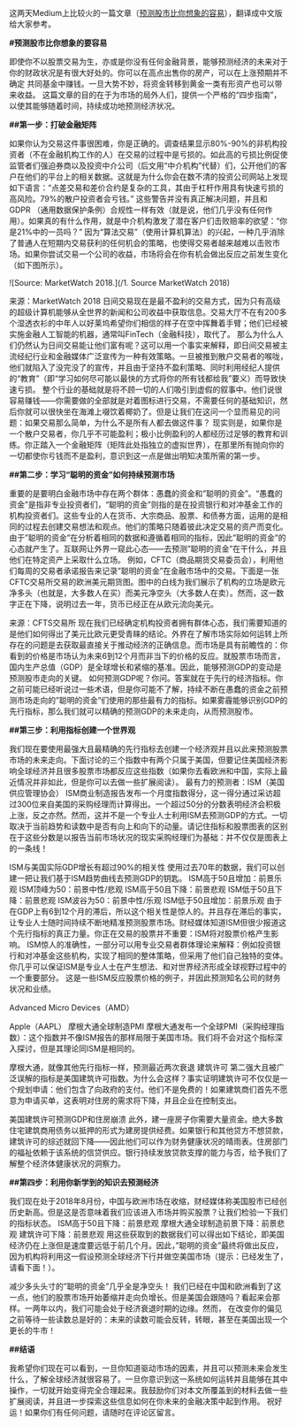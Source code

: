 这两天Medium上比较火的一篇文章（[预测股市比你想象的容易](https://medium.com/s/story/predicting-the-stock-market-is-easier-than-you-might-think-4f1e0bc05cfe)），翻译成中文版给大家参考。

**#预测股市比你想象的要容易**

即使你不以股票交易为生，亦或是你没有任何金融背景，能够预测经济的未来对于你的财政状况是有很大好处的。你可以在高点出售你的房产，可以在上涨预期并不确定
共同基金中赚钱。一旦大势不妙，将资金转移到黄金一类有形资产也可以带来收益。
这篇文章的目的在于为市场的局外人们，提供一个严格的“四步指南”，以使其能够随着时间，持续成功地预测经济状况。

**##第一步：打破金融矩阵**

如果你认为交易这件事很困难，你是正确的。调查结果显示80%-90%的非机构投资者（不在金融机构工作的人）在交易的过程中是亏损的。如此高的亏损比例促使监管者们强迫券商以及投资中介公司（后文用“中介机构”代替）们，公开他们的客户在他们的平台上的相关数据。这就是为什么你会在数不清的投资公司网站上发现如下语言：“点差交易和差价合约是复杂的工具，其由于杠杆作用具有快速亏损的高风险。79%的散户投资者会亏钱。”
这些警告并没有真正解决问题，并且和GDPR （通用数据保护条例）合规性一样有效（就是说，他们几乎没有任何作用）。如果真的有什么作用，就是中介机构激发了潜在客户们击败赔率的欲望：“你是21%中的一员吗？”
因为“算法交易”（使用计算机算法）的兴起，一种几乎消除了普通人在短期内交易获利的任何机会的策略，也使得交易者越来越难以击败市场。如果你尝试交易一个公司的收益，市场将会在你有机会做出反应之前发生变化（如下图所示）。

![Source: MarketWatch 2018.](/1. Source MarketWatch 2018)
 
来源：MarketWatch 2018
日间交易现在是最不盈利的交易方式，因为只有高级的超级计算机能够从全世界的新闻和公司收益中获取信息。交易大厅不在有200多个湿透衣衫的中年人以好莱坞希望你们相信的样子在空中挥舞着手臂；他们已经被实施金融人工智能的机器，通常叫FinTech（金融科技），取代了。
那么为什么人们仍然认为日间交易能让他们富有呢？这可以用一个事实来解释，即日间交易被主流经纪行业和金融媒体广泛宣传为一种有效策略。一旦被推到散户交易者的喉咙，他们就陷入了没完没了的宣传，并且由于坚持不盈利策略、同时利用经纪人提供的“教育”（即“学习如何尽可能以最快的方式将你的所有钱都给我”要义）而导致快速亏损。
整个行业的基础就是将不顾一切的人们吸引到虚假的叙事中。他们说很容易赚钱——你需要做的全部就是对着图标进行交易，不需要任何的基础知识，然后你就可以很快坐在海滩上啜饮着椰奶了。但是让我们在这问一个显而易见的问题：如果交易那么简单，为什么不是所有人都去做这件事？
现实则是，如果你是一个散户交易者，你几乎不可能盈利；极小比例盈利的人都经历过足够的教育和训练。你正踏入一个金融矩阵（矩阵此处指独立的虚拟世界），在那里所有抛向你的一切都使你亏钱而不是盈利，意识到这一点是做出明知决策所需的第一步。

**##第二步：学习“聪明的资金”如何持续预测市场**

重要的是要明白金融市场中存在两个群体：愚蠢的资金和”聪明的资金”。“愚蠢的资金”是指非专业投资者们，“聪明的资金”则指的是在投资银行和对冲基金工作的机构投资者们。这些专业的人在货币、大宗商品、股票、和债券方面，运用的是相同的过程去创建交易想法和观点。他们的策略只随着彼此决定交易的资产而变化。
由于”聪明的资金”在分析着相同的数据和遵循着相同的指标，因此”聪明的资金”的心态就产生了。互联网让外界一窥此心态——去预测”聪明的资金”在干什么，并且他们在特定资产上采取什么立场。
例如，CFTC（商品期货交易委员会），利用他们每周的交易者承诺报告来记录”聪明的资金”在金融市场中的交易。下面是一张CFTC交易所交易的欧洲美元期货图。图中的白线为我们展示了机构的立场是欧元净多头（也就是，大多数人在买）而美元净空头（大多数人在卖）。然而，这一数字正在下降，说明过去一年，货币已经正在从欧元流向美元。

 
来源：CFTS交易所
现在我们已经确定机构投资者拥有群体心态，我们需要知道的是他们如何得出了美元比欧元更受青睐的结论。外界在了解市场实际如何运转上所存在的问题是去获取最直接关于推动经济的正确信息。而市场是具有前瞻性的：你看到的价格是市场认为未来6到12个月而非当下的价格的反应。就股票市场而言，国内生产总值（GDP）是全球增长和紧缩的基准。因此，能够预测GDP的变动是预测股市走向的关键。
如何预测GDP呢？你问。答案就在于先行的经济指标。你之前可能已经听说过一些术语，但是你可能不了解，持续不断在愚蠢的资金之前预测市场走向的”聪明的资金”们使用的那些最有力的指标。如果雾霾能够识别GDP的先行指标，那么我们就可以精确的预测GDP的未来走向，从而预测股市。

**##第三步：利用指标创建一个世界观**

我们现在要使用最强大且最精确的先行指标去创建一个经济观并且以此来预测股票市场的未来走向。下面讨论的三个指数中有两个只属于美国，但要记住美国经济影响全球经济并且很多股票市场都反应这些指数（如果你去看欧洲和中国，实际上最近情况并非如此，但是你可以去做一些扩展阅读）。
最有力的预测者：ISM（美国供应管理协会）
ISM商业制造报告发布一个月度指数得分，这一得分通过采访超过300位来自美国的采购经理而计算得出。一个超过50分的分数表明经济会积极上涨，反之亦然。然而，这并不是一个专业人士利用ISM去预测GDP的方式。一切取决于当前趋势和读数中是否有向上和向下的动量。请记住指标和股票图表的区别在于这些分数是以报告当前市场状况的现实采购经理们为基础：并不仅仅是图表上的一条线！
 
ISM与美国实际GDP增长有超过90%的相关性
使用过去70年的数据，我们可以创建一把让我们基于ISM趋势曲线去预测GDP的钥匙。
ISM高于50且增加：前景乐观
ISM顶峰为50：前景中性/悲观
ISM高于50且下降：前景悲观
ISM低于50且下降：前景悲观
ISM波谷为50：前景中性/乐观
ISM低于50且增加：前景乐观
由于在GDP上有6到12个月的滞后，所以这个相关性是惊人的。并且存在滞后的事实，让专业人士随时间持续不断地精准预测股票市场。财经媒体知道ISM但很少报道这个先行指标的真正力量。你正在交易的股票并不重要：ISM将对股票价格产生影响。
ISM惊人的准确性，一部分可以用专业交易者群体理论来解释：例如投资银行和对冲基金这些机构，实现了相同的整体策略，但采用了他们自己独特的变体。你几乎可以保证ISM是专业人士在产生想法、和对世界经济形成全球视野过程中的一个重要部分。
这是一些ISM反应股票价格的例子，并因此预测知名公司的财务状况和业绩。
 
Advanced Micro Devices（AMD）
 
Apple（AAPL）
摩根大通全球制造PMI
摩根大通发布一个全球PMI（采购经理指数）：这个指数并不像ISM报告的那样局限于美国市场。我们将不会对这个指标深入探讨，但是其理论同ISM是相同的。
 
摩根大通，就像其他先行指标一样，预测最近两次衰退
建筑许可
第二强大且被广泛误解的指标是美国建筑许可指数。为什么会这样？事实证明建筑许可不仅仅是一个规划申请：他们包含了向政府的支付。他们不是免费的！如果建筑商们首先不愿意为申请买单，这表明对住房的需求将下降，并且企业在控制支出。
 
美国建筑许可预测GDP和住房崩溃
此外，建一座房子你需要大量资金。绝大多数住宅建筑商用债务以抵押的形式为建房提供经费。如果银行和其他贷方不想贷款，建筑许可的综述就回下降——因此他们可以作为财务健康状况的晴雨表。住房部门的福祉依赖于该系统的信贷供应。银行持续发放贷款支撑的能力与否，给予我们了解整个经济体健康状况的洞察力。

**##第四步：利用你新学到的知识去预测经济**

我们现在处于2018年8月份，中国与欧洲市场在收缩，财经媒体称美国股市已经创历史新高。但是这是否意味着我们应该进入市场并购买股票？让我们检验一下我们的指标状态。
ISM高于50且下降：前景悲观
摩根大通全球制造前景下降：前景悲观
建筑许可下降：前景悲观
用这些获取到的数据我们可以得出如下结论，即美国经济仍在上涨但是速度要远低于前几个月。因此，”聪明的资金”最终将做出反应，因为机构将利用这一假设预测全球经济下行并做空美国市场（提示：已经发生了，请看下面！）。
 
减少多头头寸的”聪明的资金”几乎全是净空头！
我们已经在中国和欧洲看到了这一点，他们的股票市场开始萎缩并走向负增长。但是美国会跟随吗？看起来会那样。一两年以内，我们可能会处于经济衰退时期的边缘。然而， 在改变你的偏见之前等待一些读数总是好的：未来的读数可能会反转，转眼，甚至在美国出现一个更长的牛市！

**##结语**

我希望你们现在可以看到，一旦你知道驱动市场的因素，并且可以预测未来会发生什么，了解全球经济就很容易了。一旦你意识到这一系统如何运转并且能够在其中操作，一切就开始变得完全合理起来。我鼓励你们对本文所覆盖到的材料去做一些扩展阅读，并且进一步探索这些信息如何在你未来的金融决策中起到作用。
祝好运！如果你们有任何问题，请随时在评论区留言。
